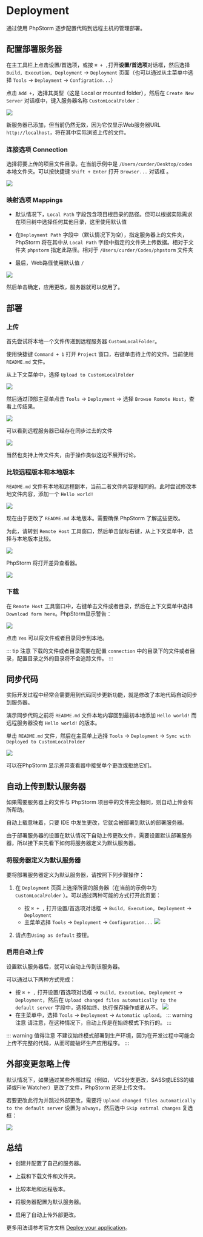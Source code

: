 # Deployment

通过使用 PhpStorm 逐步配置代码到远程主机的管理部署。

## 配置部署服务器

在主工具栏上点击设置/首选项，或按 `⌘ + ,`打开**设置/首选项**对话框，然后选择 `Build, Execution, Deployment`
-> `Deployment` 页面（也可以通过从主菜单中选择 `Tools` -> `Deployment` -> `Configration...`）

点击 `Add +`，选择其类型（这是 Local or mounted folder），然后在 `Create New Server`
对话框中，键入服务器名称 `CustomLocalFolder`：

![](./images/deployment/phpstorm-deployment-add-server.png)

新服务器已添加，但当前仍然无效，因为它仅显示Web服务器URL `http://localhost`，将在其中实际浏览上传的文件。

### 连接选项 Connection

选择将要上传的项目文件目录。在当前示例中是 `/Users/curder/Desktop/codes` 本地文件夹。可以按快捷键 `Shift + Enter`
打开 `Browser...` 对话框 。

![](./images/deployment/phpstorm-deployment-connection-tab.png)

### 映射选项 Mappings

- 默认情况下，`Local Path` 字段包含项目根目录的路径。但可以根据实际需求在项目树中选择任何其他目录，这里使用默认值

- 在`Deployment Path` 字段中（默认情况下为空），指定服务器上的文件夹，PhpStorm 将在其中从 `Local Path`
  字段中指定的文件夹上传数据。相对于文件夹 `phpstorm` 指定此路径。相对于 `/Users/curder/Codes/phpstorm` 文件夹

- 最后，Web路径使用默认值 `/`

![](./images/deployment/phpstorm-deployment-mappings-tab.png)

然后单击确定，应用更改，服务器就可以使用了。

## 部署

### 上传

首先尝试将本地一个文件传递到远程服务器 `CustomLocalFolder`。

使用快捷键 `Command + 1` 打开 `Project` 窗口，右键单击待上传的文件。当前使用 `README.md` 文件。

从上下文菜单中，选择 `Upload to CustomLocalFolder`

![](./images/deployment/phpstorm-upload-to-custom-local-folder.png)

然后通过顶部主菜单点击 `Tools` -> `Deployment` -> 选择 `Browse Romote Host`，查看上传结果。

![](./images/deployment/phpstorm-browse-remote-host.png)

可以看到远程服务器已经存在同步过去的文件

![](./images/deployment/phpstorm-show-upload-result.png)

当然也支持上传文件夹，由于操作类似这边不展开讨论。

### 比较远程版本和本地版本

`README.md` 文件有本地和远程副本，当前二者文件内容是相同的。此时尝试修改本地文件内容，添加一个 `Hello world!`

![](./images/deployment/phpstorm-deployment-modify-source.png)

现在由于更改了 `README.md` 本地版本。需要确保 PhpStorm 了解这些更改。

为此，请转到 `Remote Host` 工具窗口，然后单击鼠标右键，从上下文菜单中，选择与本地版本比较。

![](./images/deployment/phpstorm-compare-with-local-version.png)

PhpStorm 将打开差异查看器。

![](./images/deployment/phpstorm-deployment-diff-viewer.png)

### 下载

在 `Remote Host` 工具窗口中，右键单击文件或者目录，然后在上下文菜单中选择 `Download form here`。PhpStorm显示警告：

![](./images/deployment/phpstorm-deployment-download-warning.png)

点击 `Yes` 可以将文件或者目录同步到本地。

::: tip 注意
下载的文件或者目录需要在配置 `connection` 中的目录下的文件或者目录，配置目录之外的目录将不会追踪文件。
:::

## 同步代码

实际开发过程中经常会需要用到代码同步更新功能，就是修改了本地代码自动同步到服务器。

演示同步代码之前将 `README.md` 文件本地内容回到最初本地添加 `Hello world!` 而远程服务器没有 `Hello world!` 的版本。

单击 `README.md` 文件，然后在主菜单上选择 `Tools` -> `Deployment` -> `Sync with Deployed to CustomLocalFolder`

![](./images/deployment/phpstorm-deployment-sync.png)

可以在PhpStorm 显示差异查看器中接受单个更改或拒绝它们。

## 自动上传到默认服务器

如果需要服务器上的文件与 PhpStorm 项目中的文件完全相同，则自动上传会有所帮助。

自动上载意味着，只要 IDE 中发生更改，它就会被部署到默认的部署服务器。

由于部署服务器的设置在默认情况下自动上传更改文件，需要设置默认部署服务器，所以接下来先看下如何将服务器定义为默认服务器。

### 将服务器定义为默认服务器

要将部署服务器定义为默认服务器，请按照下列步骤操作：

1. 在 `Deployment` 页面上选择所需的服务器（在当前的示例中为 `CustomLocalFolder` ）。可以通过两种可能的方式打开此页面：
    - 按 `⌘ + ,` 打开设置/首选项对话框 -> `Build, Execution, Deployment` -> `Deployment`
    - 主菜单选择 `Tools` -> `Deployment` -> `Configuration...`
      ![](./images/deployment/phpstorm-using-as-default.png)

2. 请点击`Using as default` 按钮。

### 启用自动上传

设置默认服务器后，就可以自动上传到该服务器。

可以通过以下两种方式完成：

- 按 `⌘ + ,` 打开设置/首选项对话框 -> `Build, Execution, Deployment` -> `Deployment`，然后在 `Upload changed files automatically to the default server` 字段中，选择始终、执行保存操作或者从不。
    ![](./images/deployment/always-upload-changed-files-automatically-to-the-default-server.png)
- 在主菜单中，选择 `Tools` -> `Deployment` -> `Automatic upload`。
  ::: warning 注意
  请注意，在这种情况下，自动上传是在始终模式下执行的。
  :::

::: warning 值得注意
不建议始终模式部署到生产环境，因为在开发过程中可能会上传不完整的代码，从而可能破坏生产应用程序。
:::

## 外部变更忽略上传

默认情况下，如果通过某些外部过程（例如， VCS分支更改，SASS或LESS的编译或File Watcher）更改了文件，PhpStorm 还将上传文件。

若要更改此行为并跳过外部更改，需要将 `Upload changed files automatically to the default server` 设置为 `always`，然后选中 `Skip extrnal changes` 复选框：

![](./images/deployment/phpstorm-deployment-options-external-changes.png)

## 总结

- 创建并配置了自己的服务器。

- 上载和下载文件和文件夹。

- 比较本地和远程版本。

- 将服务器配置为默认服务器。

- 启用了自动上传外部更改。

更多用法请参考官方文档 [Deploy your application](https://www.jetbrains.com/help/phpstorm/deploying-applications.html)。

